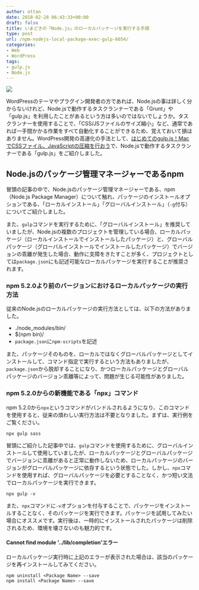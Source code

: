 ```yaml
---
author: ottan
date: 2018-02-28 06:43:33+00:00
draft: false
title: いまどきの「Node.js」のローカルパッケージを実行する手順
type: post
url: /npm-nodejs-local-package-exec-gulp-6654/
categories:
- Web
- WordPress
tags:
- gulp.js
- Node.js
---
```


![](/images/2018/02/180228-5a964f7b8191f.jpg)






WordPressのテーマやプラグイン開発者の方であれば、Node.jsの事は詳しく分からないけれど、Node.jsで動作するタスクランナーである「Grunt」や「gulp.js」を利用したことがあるという方は多いのではないでしょうか。タスクランナーを使用することで、「CSS/JSファイルのサイズ縮小」など、通常であれば一手間かかる作業をすべて自動化することができるため、覚えておいて損はありません。WordPress開発の高速化の手法として、[はじめてのgulp.js！MacでCSSファイル、JavaScriptの圧縮を行おう](https://ottan.xyz/gulp-css-sass-268/)で、Node.jsで動作するタスクランナーである「gulp.js」をご紹介しました。





## Node.jsのパッケージ管理マネージャーであるnpm





冒頭の記事の中で、Node.jsのパッケージ管理マネージャーである、npm（Node.js Package Manager）について触れ、パッケージのインストールオプションである、「ローカルインストール」「グローバルインストール」（`-g`付与）についてご紹介しました。





また、`gulp`コマンドを実行するために、「グローバルインストール」を推奨していましたが、Node.jsの複数のプロジェクトを管理している場合、ローカルパッケージ（ローカルインストールでインストールしたパッケージ）と、グローバルパッケージ（グローバルインストールでインストールしたパッケージ）でバージョンの乖離が発生した場合、動作に支障をきたすことが多く、プロジェクトとしては`package.json`にも記述可能なローカルパッケージを実行することが推奨されます。





### npm 5.2.0より前のバージョンにおけるローカルパッケージの実行方法





従来のNode.jsのローカルパッケージの実行方法としては、以下の方法がありました。






  * ./node_modules/bin/<Package Name>
  * $(npm bin)/<Package Name>
  * `package.json`に`npm-scripts`を記述




また、パッケージそのものを、ローカルではなくグローバルパッケージとしてインストールして、コマンド指定で実行するという方法もありましたが、`package.json`から脱却することになり、かつローカルパッケージとグローバルパッケージのバージョン乖離等によって、問題が生じる可能性がありました。





### npm 5.2.0からの新機能である「npx」コマンド





npm 5.2.0から`npx`というコマンドがバンドルされるようになり、このコマンドを使用すると、従来の煩わしい実行方法は不要となりました。まずは、実行例をご覧ください。




    
    npx gulp sass





冒頭にご紹介した記事中では、`gulp`コマンドを使用するために、グローバルインストールして使用していましたが、ローカルパッケージとグローバルパッケージでバージョンに乖離があると正常に動作しないため、ローカルパッケージのバージョンがグローバルパッケージに依存するという状態でした。しかし、`npx`コマンドを使用すれば、グローバルパッケージを必要とすることなく、かつ短い文法でローカルパッケージを実行できます。




    
    npx gulp -v





また、`npx`コマンドに`-v`オプションを付与することで、パッケージをインストールすることなく、そのパッケージを実行できます。パッケージを試用してみたい場合にオススメです。実行後は、一時的にインストールされたパッケージは削除されるため、環境を壊さないのも魅力的です。








#### Cannot find module '../lib/completion'エラー




ローカルパッケージ実行時に上記のエラーが表示された場合は、該当のパッケージを再インストールしてみてください。



    
    npm uninstall <Package Name> --save
    npm install <Package Name> --save



